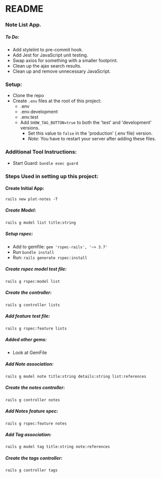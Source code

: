 # README

### Note List App.

##### To Do:
* Add stylelint to pre-commit hook.
* Add Jest for JavaScript unit testing.
* Swap axios for something with a smaller footprint.
* Clean up the ajax search results.
* Clean up and remove unnecessary JavaScript.

### Setup:
* Clone the repo
* Create `.env` files at the root of this project:
  * .env
  * .env.development
  * .env.test
  * Add `SHOW_TAG_BUTTON=true` to both the 'test' and 'development' versions.
    * Set this value to `false` in the 'production' (.env file) version.
    * *Note:* You have to restart your server after adding these files.

### Additional Tool Instructions:
* Start Guard: `bundle exec guard`

### Steps Used in setting up this project:

#### Create Initial App:
`rails new plot-notes -T`

##### Create Model:
`rails g model list title:string`

##### Setup rspec:
* Add to gemfile: `gem 'rspec-rails', '~> 3.7'`
* Run `bundle install`
* Run: `rails generate rspec:install`

##### Create rspec model test file:
`rails g rspec:model list`

##### Create the controller:
`rails g controller lists`

##### Add feature test file:
`rails g rspec:feature lists`

##### Added other gems:
- Look at GemFile

##### Add Note association:
`rails g model note title:string details:string list:references`

##### Create the notes controller:
`rails g controller notes`

##### Add Notes feature spec:
`rails g rspec:feature notes`

##### Add Tag association:
`rails g model tag title:string note:references`

##### Create the tags controller:
`rails g controller tags`
